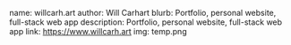 name: willcarh.art
author: Will Carhart
blurb: Portfolio, personal website, full-stack web app
description: Portfolio, personal website, full-stack web app
link: https://www.willcarh.art
img: temp.png
